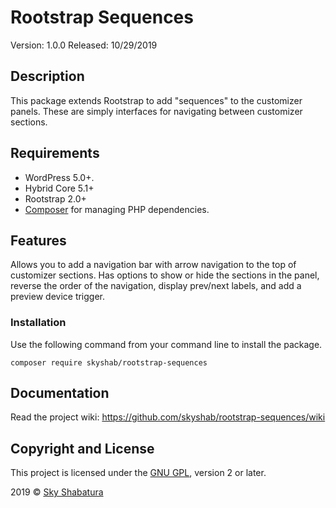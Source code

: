 # Rootstrap Sequences

Version: 1.0.0
Released: 10/29/2019

## Description

This package extends Rootstrap to add "sequences" to the customizer panels. These are simply interfaces for navigating between customizer sections.

## Requirements

* WordPress 5.0+.
* Hybrid Core 5.1+
* Rootstrap 2.0+
* [Composer](https://getcomposer.org/) for managing PHP dependencies.

## Features

Allows you to add a navigation bar with arrow navigation to the top of customizer sections. Has options to show or hide the sections in the panel, reverse the order of the navigation, display prev/next labels, and add a preview device trigger.

### Installation

Use the following command from your command line to install the package.

``` composer require skyshab/rootstrap-sequences ```

## Documentation

Read the project wiki: https://github.com/skyshab/rootstrap-sequences/wiki

## Copyright and License

This project is licensed under the [GNU GPL](http://www.gnu.org/licenses/old-licenses/gpl-2.0.html), version 2 or later.

2019 &copy; [Sky Shabatura](https://github.com/skyshab)
